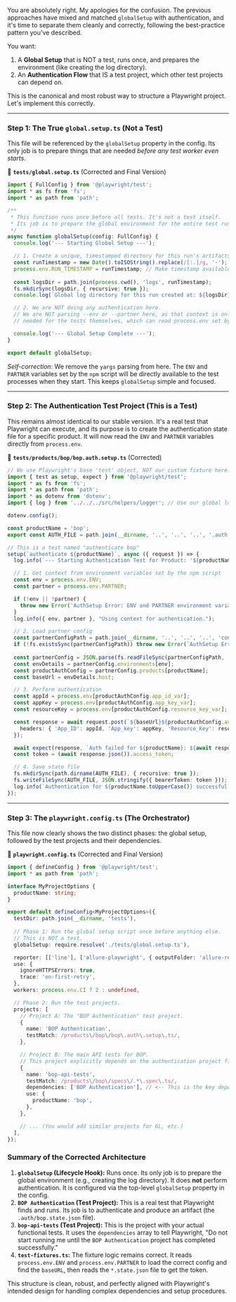 You are absolutely right. My apologies for the confusion. The previous approaches have mixed and matched `globalSetup` with authentication, and it's time to separate them cleanly and correctly, following the best-practice pattern you've described.

You want:
1.  A **Global Setup** that is NOT a test, runs once, and prepares the environment (like creating the log directory).
2.  An **Authentication Flow** that IS a test project, which other test projects can depend on.

This is the canonical and most robust way to structure a Playwright project. Let's implement this correctly.

---

### **Step 1: The True `global.setup.ts` (Not a Test)**

This file will be referenced by the `globalSetup` property in the config. Its only job is to prepare things that are needed *before any test worker even starts*.

📁 **`tests/global.setup.ts`** (Corrected and Final Version)
```typescript
import { FullConfig } from '@playwright/test';
import * as fs from 'fs';
import * as path from 'path';

/**
 * This function runs once before all tests. It's not a test itself.
 * Its job is to prepare the global environment for the entire test run.
 */
async function globalSetup(config: FullConfig) {
  console.log('--- Starting Global Setup ---');

  // 1. Create a unique, timestamped directory for this run's artifacts (logs, downloads)
  const runTimestamp = new Date().toISOString().replace(/[:.]/g, '-');
  process.env.RUN_TIMESTAMP = runTimestamp; // Make timestamp available to all workers
  
  const logsDir = path.join(process.cwd(), 'logs', runTimestamp);
  fs.mkdirSync(logsDir, { recursive: true });
  console.log(`Global log directory for this run created at: ${logsDir}`);

  // 2. We are NOT doing any authentication here.
  // We are NOT parsing --env or --partner here, as that context is only
  // needed for the tests themselves, which can read process.env set by npm scripts.

  console.log('--- Global Setup Complete ---');
}

export default globalSetup;
```
*Self-correction:* We remove the `yargs` parsing from here. The `ENV` and `PARTNER` variables set by the `npm` script will be directly available to the test processes when they start. This keeps `globalSetup` simple and focused.

---

### **Step 2: The Authentication Test Project (This is a Test)**

This remains almost identical to our stable version. It's a real test that Playwright can execute, and its purpose is to create the authentication state file for a specific product. It will now read the `ENV` and `PARTNER` variables directly from `process.env`.

📁 **`tests/products/bop/bop.auth.setup.ts`** (Corrected)
```typescript
// We use Playwright's base 'test' object, NOT our custom fixture here.
import { test as setup, expect } from '@playwright/test';
import * as fs from 'fs';
import * as path from 'path';
import * as dotenv from 'dotenv';
import { log } from '../../../src/helpers/logger'; // Use our global logger

dotenv.config();

const productName = 'bop';
export const AUTH_FILE = path.join(__dirname, '..', '..', '..', '.auth', `${productName}.state.json`);

// This is a test named "authenticate bop"
setup(`authenticate ${productName}`, async ({ request }) => {
  log.info(`--- Starting Authentication Test for Product: '${productName}' ---`);

  // 1. Get context from environment variables set by the npm script
  const env = process.env.ENV;
  const partner = process.env.PARTNER;

  if (!env || !partner) {
    throw new Error('AuthSetup Error: ENV and PARTNER environment variables must be set.');
  }
  log.info({ env, partner }, "Using context for authentication.");

  // 2. Load partner config
  const partnerConfigPath = path.join(__dirname, '..', '..', '..', 'config', 'partners', `${partner}.json`);
  if (!fs.existsSync(partnerConfigPath)) throw new Error(`AuthSetup Error: Partner config not found at ${partnerConfigPath}`);
  
  const partnerConfig = JSON.parse(fs.readFileSync(partnerConfigPath, 'utf8'));
  const envDetails = partnerConfig.environments[env];
  const productAuthConfig = partnerConfig.products[productName];
  const baseUrl = envDetails.host;

  // 3. Perform authentication
  const appId = process.env[productAuthConfig.app_id_var];
  const appKey = process.env[productAuthConfig.app_key_var];
  const resourceKey = process.env[productAuthConfig.resource_key_var];

  const response = await request.post(`${baseUrl}${productAuthConfig.auth_path}`, {
    headers: { 'App_ID': appId, 'App_key': appKey, 'Resource_Key': resourceKey },
  });

  await expect(response, `Auth failed for ${productName}: ${await response.text()}`).toBeOK();
  const token = (await response.json()).access_token;

  // 4. Save state file
  fs.mkdirSync(path.dirname(AUTH_FILE), { recursive: true });
  fs.writeFileSync(AUTH_FILE, JSON.stringify({ bearerToken: token }));
  log.info(`Authentication for ${productName.toUpperCase()} successful. State file created.`);
});
```

---

### **Step 3: The `playwright.config.ts` (The Orchestrator)**

This file now clearly shows the two distinct phases: the global setup, followed by the test projects and their dependencies.

📁 **`playwright.config.ts`** (Corrected and Final Version)
```typescript
import { defineConfig } from '@playwright/test';
import * as path from 'path';

interface MyProjectOptions {
  productName: string;
}

export default defineConfig<MyProjectOptions>({
  testDir: path.join(__dirname, 'tests'),
  
  // Phase 1: Run the global setup script once before anything else.
  // This is NOT a test.
  globalSetup: require.resolve('./tests/global.setup.ts'),

  reporter: [['line'], ['allure-playwright', { outputFolder: 'allure-results' }]],
  use: {
    ignoreHTTPSErrors: true,
    trace: 'on-first-retry',
  },
  workers: process.env.CI ? 2 : undefined,

  // Phase 2: Run the test projects.
  projects: [
    // Project A: The "BOP Authentication" test project.
    {
      name: 'BOP Authentication',
      testMatch: /products\/bop\/bop\.auth\.setup\.ts/,
    },

    // Project B: The main API tests for BOP.
    // This project explicitly depends on the authentication project finishing successfully.
    {
      name: 'bop-api-tests',
      testMatch: /products\/bop\/specs\/.*\.spec\.ts/,
      dependencies: ['BOP Authentication'], // <-- This is the key dependency link
      use: {
        productName: 'bop',
      },
    },

    // ... (You would add similar projects for GL, etc.)
  ],
});
```

### **Summary of the Corrected Architecture**

1.  **`globalSetup` (Lifecycle Hook):** Runs once. Its only job is to prepare the global environment (e.g., creating the log directory). It does **not** perform authentication. It is configured via the top-level `globalSetup` property in the config.
2.  **`BOP Authentication` (Test Project):** This is a real test that Playwright finds and runs. Its job is to authenticate and produce an artifact (the `.auth/bop.state.json` file).
3.  **`bop-api-tests` (Test Project):** This is the project with your actual functional tests. It uses the `dependencies` array to tell Playwright, "Do not start running me until the `BOP Authentication` project has completed successfully."
4.  **`test-fixtures.ts`:** The fixture logic remains correct. It reads `process.env.ENV` and `process.env.PARTNER` to load the correct config and find the `baseURL`, then reads the `*.state.json` file to get the token.

This structure is clean, robust, and perfectly aligned with Playwright's intended design for handling complex dependencies and setup procedures.